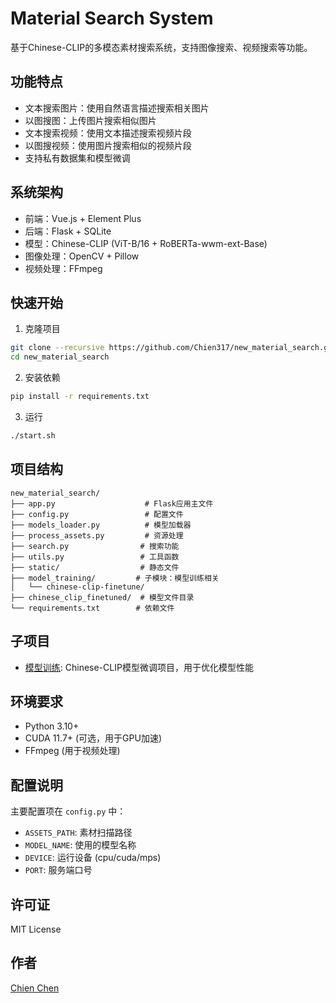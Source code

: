 # Material Search System

基于Chinese-CLIP的多模态素材搜索系统，支持图像搜索、视频搜索等功能。

## 功能特点

- 文本搜索图片：使用自然语言描述搜索相关图片
- 以图搜图：上传图片搜索相似图片
- 文本搜索视频：使用文本描述搜索视频片段
- 以图搜视频：使用图片搜索相似的视频片段
- 支持私有数据集和模型微调

## 系统架构

- 前端：Vue.js + Element Plus
- 后端：Flask + SQLite
- 模型：Chinese-CLIP (ViT-B/16 + RoBERTa-wwm-ext-Base)
- 图像处理：OpenCV + Pillow
- 视频处理：FFmpeg

## 快速开始

1. 克隆项目
```bash
git clone --recursive https://github.com/Chien317/new_material_search.git
cd new_material_search
```

2. 安装依赖
```bash
pip install -r requirements.txt
```

3. 运行
```bash
./start.sh
```

## 项目结构

```
new_material_search/
├── app.py                    # Flask应用主文件
├── config.py                 # 配置文件
├── models_loader.py          # 模型加载器
├── process_assets.py         # 资源处理
├── search.py                # 搜索功能
├── utils.py                 # 工具函数
├── static/                  # 静态文件
├── model_training/         # 子模块：模型训练相关
│   └── chinese-clip-finetune/
├── chinese_clip_finetuned/  # 模型文件目录
└── requirements.txt        # 依赖文件
```

## 子项目

- [模型训练](./model_training/chinese-clip-finetune): Chinese-CLIP模型微调项目，用于优化模型性能

## 环境要求

- Python 3.10+
- CUDA 11.7+ (可选，用于GPU加速)
- FFmpeg (用于视频处理)

## 配置说明

主要配置项在 `config.py` 中：

- `ASSETS_PATH`: 素材扫描路径
- `MODEL_NAME`: 使用的模型名称
- `DEVICE`: 运行设备 (cpu/cuda/mps)
- `PORT`: 服务端口号

## 许可证

MIT License

## 作者

[Chien Chen](https://github.com/Chien317) 